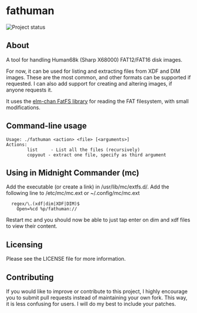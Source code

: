 fathuman
========

![Project status](https://img.shields.io/badge/Project%20status-Beta-blue.svg)

About
-----

A tool for handling Human68k (Sharp X68000) FAT12/FAT16 disk images.

For now, it can be used for listing and extracting files from XDF and DIM images. These are the most common, and other formats can be supported if requested. I can also add support for creating and altering images, if anyone requests it.

It uses the [elm-chan FatFS library](http://elm-chan.org/fsw/ff/00index_e.html) for reading the FAT filesystem, with small modifications.

Command-line usage
------------------

```
Usage: ./fathuman <action> <file> [<arguments>]
Actions:
        list     - List all the files (recursively)
        copyout - extract one file, specify as third argument
```

Using in Midnight Commander (mc)
--------------------------------

Add the executable (or create a link) in /usr/lib/mc/extfs.d/.
Add the following line to /etc/mc/mc.ext or ~/.config/mc/mc.ext
```
  regex/\.(xdf|dim|XDF|DIM)$
  	Open=%cd %p/fathuman://
```

Restart mc and you should now be able to just tap enter on dim and xdf files to view their content.


Licensing
---------

Please see the LICENSE file for more information.

Contributing
------------

If you would like to improve or contribute to this project, I highly encourage you to submit pull requests instead of maintaining your own fork. This way, it is less confusing for users. I will do my best to include your patches.
